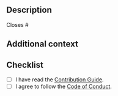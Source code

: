 ## Description

<!-- Describe your changes in detail. -->

<!--
If it resolves an open issue, link to the issue here, otherwise remove this
line.
-->

Closes #

## Additional context

<!-- If you have any other context, describe them here. -->

## Checklist

- [ ] I have read the [Contribution Guide].
- [ ] I agree to follow the [Code of Conduct].

[Contribution Guide]: https://github.com/sorairolake/abcrypt-go/blob/develop/CONTRIBUTING.adoc
[Code of Conduct]: https://github.com/sorairolake/abcrypt-go/blob/develop/CODE_OF_CONDUCT.md
